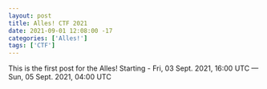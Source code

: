 ```yaml
---
layout: post
title: Alles! CTF 2021
date: 2021-09-01 12:08:00 -17
categories: ['Alles!']
tags: ['CTF']
---
```


This is the first post for the Alles!
Starting - Fri, 03 Sept. 2021, 16:00 UTC — Sun, 05 Sept. 2021, 04:00 UTC